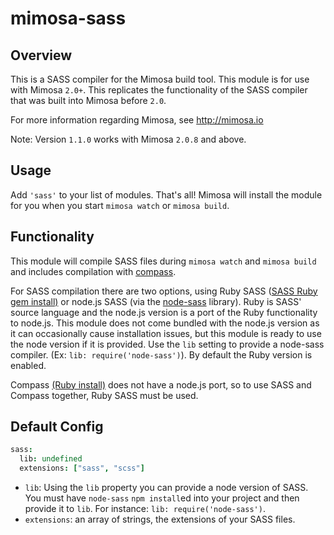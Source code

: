 mimosa-sass
===========

## Overview

This is a SASS compiler for the Mimosa build tool. This module is for use with Mimosa `2.0+`.  This replicates the functionality of the SASS compiler that was built into Mimosa before `2.0`.

For more information regarding Mimosa, see http://mimosa.io

Note: Version `1.1.0` works with Mimosa `2.0.8` and above.

## Usage

Add `'sass'` to your list of modules.  That's all!  Mimosa will install the module for you when you start `mimosa watch` or `mimosa build`.

## Functionality

This module will compile SASS files during `mimosa watch` and `mimosa build` and includes compilation with [compass](http://compass-style.org/).

For SASS compilation there are two options, using Ruby SASS ([SASS Ruby gem install)](http://sass-lang.com/) or node.js SASS (via the [node-sass](https://github.com/andrew/node-sass) library). Ruby is SASS' source language and the node.js version is a port of the Ruby functionality to node.js. This module does not come bundled with the node.js version as it can occasionally cause installation issues, but this module is ready to use the node version if it is provided. Use the `lib` setting to provide a node-sass compiler. (Ex: `lib: require('node-sass')`). By default the Ruby version is enabled.

Compass [(Ruby install)](http://compass-style.org/install/) does not have a node.js port, so to use SASS and Compass together, Ruby SASS must be used.

## Default Config

```coffeescript
sass:
  lib: undefined
  extensions: ["sass", "scss"]
```

* `lib`: Using the `lib` property you can provide a node version of SASS. You must have `node-sass` `npm install`ed into your project and then provide it to `lib`. For instance: `lib: require('node-sass')`.
* `extensions`: an array of strings, the extensions of your SASS files.